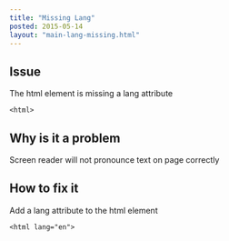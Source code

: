 ```yaml
---
title: "Missing Lang"
posted: 2015-05-14
layout: "main-lang-missing.html"
---
```


## Issue
The html element is missing a lang attribute

```
<html>
```

## Why is it a problem
Screen reader will not pronounce text on page correctly

## How to fix it
Add a lang attribute to the html element

```
<html lang="en">
```
